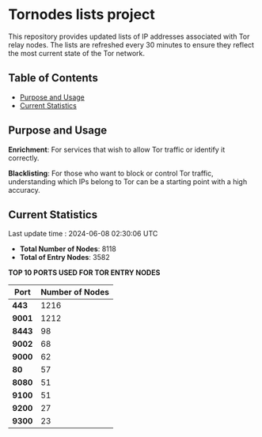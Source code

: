 # Tornodes lists project

This repository provides updated lists of IP addresses associated with Tor relay nodes. The lists are refreshed every 30 minutes to ensure they reflect the most current state of the Tor network.

## Table of Contents

- [Purpose and Usage](#purpose-and-usage)
- [Current Statistics](#current-statistics)


## Purpose and Usage

**Enrichment**: For services that wish to allow Tor traffic or identify it correctly.

**Blacklisting**: For those who want to block or control Tor traffic, understanding which IPs belong to Tor can be a starting point with a high accuracy.

## Current Statistics

Last update time : 2024-06-08 02:30:06 UTC

- **Total Number of Nodes**: 8118
- **Total of Entry Nodes**: 3582

**TOP 10 PORTS USED FOR TOR ENTRY NODES**

| **Port** | **Number of Nodes** |
|------|-----------------|
| **443**   | 1216  |
| **9001**   | 1212  |
| **8443**   | 98  |
| **9002**   | 68  |
| **9000**   | 62  |
| **80**   | 57  |
| **8080**   | 51  |
| **9100**   | 51  |
| **9200**   | 27  |
| **9300**   | 23  |

